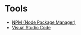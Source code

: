 # Tools

 * [NPM (Node Package Manager)](./node-package-manager.md)
 * [Visual Studio Code](./vscode.md)